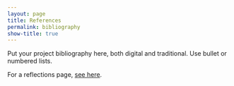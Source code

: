 ```yaml
---
layout: page
title: References
permalink: bibliography
show-title: true
---
```


Put your project bibliography here, both digital and traditional. Use bullet or numbered lists.

For a reflections page, [see here](https://confederate-memorials-project.readthedocs.io/en/latest/problems-encountered/).
